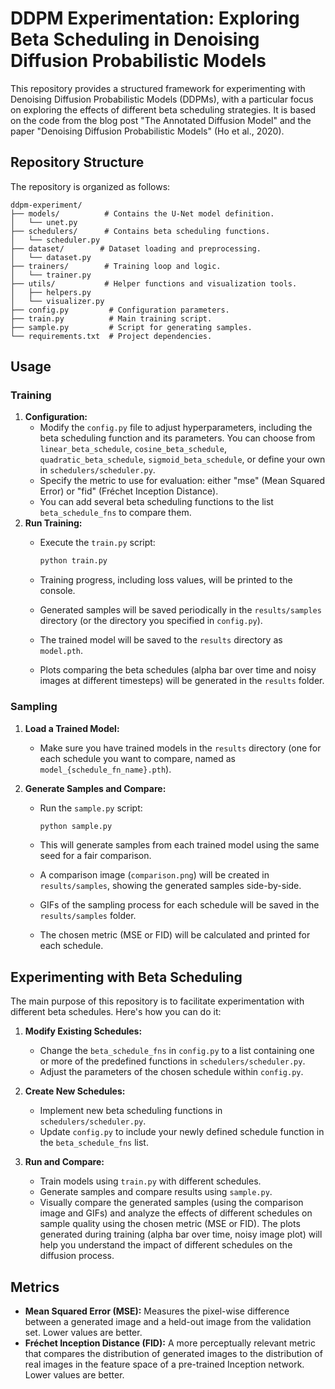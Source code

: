# DDPM Experimentation: Exploring Beta Scheduling in Denoising Diffusion Probabilistic Models

This repository provides a structured framework for experimenting with Denoising Diffusion Probabilistic Models (DDPMs), with a particular focus on exploring the effects of different beta scheduling strategies. It is based on the code from the blog post "The Annotated Diffusion Model" and the paper "Denoising Diffusion Probabilistic Models" (Ho et al., 2020).

## Repository Structure

The repository is organized as follows:

```
ddpm-experiment/
├── models/          # Contains the U-Net model definition.
│   └── unet.py       
├── schedulers/      # Contains beta scheduling functions.
│   └── scheduler.py
├── dataset/        # Dataset loading and preprocessing.
│   └── dataset.py
├── trainers/        # Training loop and logic.
│   └── trainer.py
├── utils/           # Helper functions and visualization tools.
│   ├── helpers.py
│   └── visualizer.py
├── config.py         # Configuration parameters.
├── train.py          # Main training script.
├── sample.py         # Script for generating samples.
└── requirements.txt  # Project dependencies.
```

## Usage

### Training

1. **Configuration:**
    *   Modify the  `config.py`  file to adjust hyperparameters, including the beta scheduling function and its parameters. You can choose from  `linear_beta_schedule`,  `cosine_beta_schedule`,  `quadratic_beta_schedule`,  `sigmoid_beta_schedule`, or define your own in  `schedulers/scheduler.py`.
    *   Specify the metric to use for evaluation: either "mse" (Mean Squared Error) or "fid" (Fréchet Inception Distance).
    *   You can add several beta scheduling functions to the list `beta_schedule_fns` to compare them.
2. **Run Training:**
    *   Execute the  `train.py`  script:

        ```bash
        python train.py
        ```

    *   Training progress, including loss values, will be printed to the console.
    *   Generated samples will be saved periodically in the  `results/samples`  directory (or the directory you specified in  `config.py`).
    *   The trained model will be saved to the  `results`  directory as  `model.pth`.
    *   Plots comparing the beta schedules (alpha bar over time and noisy images at different timesteps) will be generated in the `results` folder.

### Sampling

1. **Load a Trained Model:**
    *   Make sure you have trained models in the  `results`  directory (one for each schedule you want to compare, named as `model_{schedule_fn_name}.pth`).

2. **Generate Samples and Compare:**
    *   Run the  `sample.py`  script:

        ```bash
        python sample.py
        ```

    *   This will generate samples from each trained model using the same seed for a fair comparison.
    *   A comparison image (`comparison.png`) will be created in `results/samples`, showing the generated samples side-by-side.
    *   GIFs of the sampling process for each schedule will be saved in the `results/samples` folder.
    *   The chosen metric (MSE or FID) will be calculated and printed for each schedule.

## Experimenting with Beta Scheduling

The main purpose of this repository is to facilitate experimentation with different beta schedules. Here's how you can do it:

1. **Modify Existing Schedules:**
    *   Change the  `beta_schedule_fns`  in  `config.py`  to a list containing one or more of the predefined functions in  `schedulers/scheduler.py`.
    *   Adjust the parameters of the chosen schedule within  `config.py`.

2. **Create New Schedules:**
    *   Implement new beta scheduling functions in  `schedulers/scheduler.py`.
    *   Update  `config.py`  to include your newly defined schedule function in the `beta_schedule_fns` list.

3. **Run and Compare:**
    *   Train models using  `train.py`  with different schedules.
    *   Generate samples and compare results using  `sample.py`.
    *   Visually compare the generated samples (using the comparison image and GIFs) and analyze the effects of different schedules on sample quality using the chosen metric (MSE or FID). The plots generated during training (alpha bar over time, noisy image plot) will help you understand the impact of different schedules on the diffusion process.

## Metrics

*   **Mean Squared Error (MSE):**  Measures the pixel-wise difference between a generated image and a held-out image from the validation set. Lower values are better.
*   **Fréchet Inception Distance (FID):**  A more perceptually relevant metric that compares the distribution of generated images to the distribution of real images in the feature space of a pre-trained Inception network. Lower values are better.
